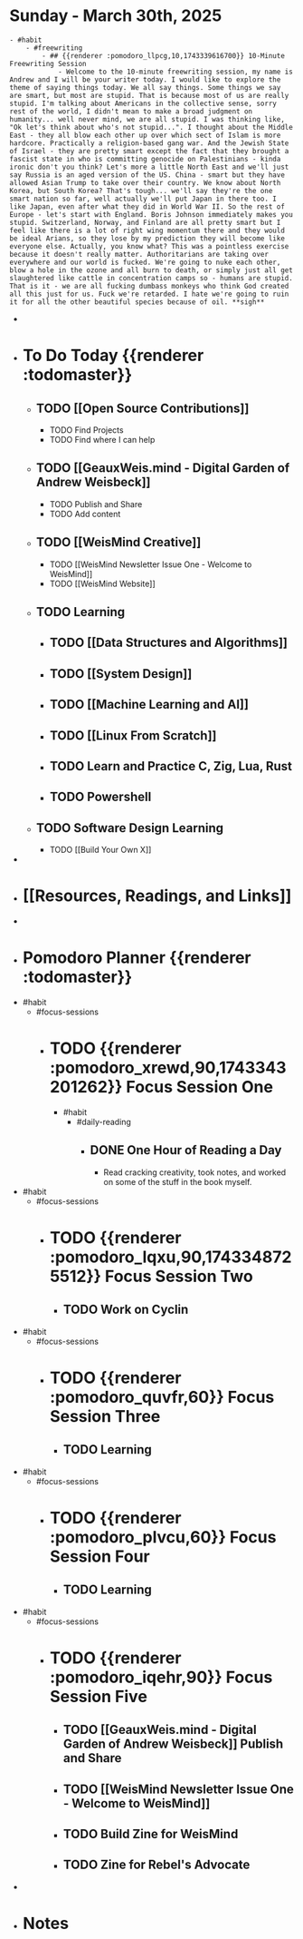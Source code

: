 # Sunday - March 30th, 2025
	- #habit
		- #freewriting
			- ## {{renderer :pomodoro_llpcg,10,1743339616700}} 10-Minute Freewriting Session
				- Welcome to the 10-minute freewriting session, my name is Andrew and I will be your writer today. I would like to explore the theme of saying things today. We all say things. Some things we say are smart, but most are stupid. That is because most of us are really stupid. I'm talking about Americans in the collective sense, sorry rest of the world, I didn't mean to make a broad judgment on humanity... well never mind, we are all stupid. I was thinking like, "Ok let's think about who's not stupid...". I thought about the Middle East - they all blow each other up over which sect of Islam is more hardcore. Practically a religion-based gang war. And the Jewish State of Israel - they are pretty smart except the fact that they brought a fascist state in who is committing genocide on Palestinians - kinda ironic don't you think? Let's more a little North East and we'll just say Russia is an aged version of the US. China - smart but they have allowed Asian Trump to take over their country. We know about North Korea, but South Korea? That's tough... we'll say they're the one smart nation so far, well actually we'll put Japan in there too. I like Japan, even after what they did in World War II. So the rest of Europe - let's start with England. Boris Johnson immediately makes you stupid. Switzerland, Norway, and Finland are all pretty smart but I feel like there is a lot of right wing momentum there and they would be ideal Arians, so they lose by my prediction they will become like everyone else. Actually, you know what? This was a pointless exercise because it doesn't really matter. Authoritarians are taking over everywhere and our world is fucked. We're going to nuke each other, blow a hole in the ozone and all burn to death, or simply just all get slaughtered like cattle in concentration camps so - humans are stupid. That is it - we are all fucking dumbass monkeys who think God created all this just for us. Fuck we're retarded. I hate we're going to ruin it for all the other beautiful species because of oil. **sigh**
-
- # To Do Today {{renderer :todomaster}}
	- ## TODO [[Open Source Contributions]]
		- TODO Find Projects
		- TODO Find where I can help
	- ## TODO [[GeauxWeis.mind - Digital Garden of Andrew Weisbeck]]
		- TODO Publish and Share
		- TODO Add content
	- ## TODO [[WeisMind Creative]]
		- TODO [[WeisMind Newsletter Issue One - Welcome to WeisMind]]
		- TODO [[WeisMind Website]]
	- ## TODO Learning
		- ## TODO [[Data Structures and Algorithms]]
		- ## TODO [[System Design]]
		- ## TODO [[Machine Learning and AI]]
		- ## TODO [[Linux From Scratch]]
		- ## TODO Learn and Practice C, Zig, Lua, Rust
		- ## TODO Powershell
	- ## TODO Software Design Learning
		- TODO [[Build Your Own X]]
-
- # [[Resources, Readings, and Links]]
-
- # Pomodoro Planner {{renderer :todomaster}}
- #habit
	- #focus-sessions
		- # TODO {{renderer :pomodoro_xrewd,90,1743343201262}} Focus Session One
			- #habit
				- #daily-reading
					- ## DONE One Hour of Reading a Day
						- Read cracking creativity, took notes, and worked on some of the stuff in the book myself.
- #habit
	- #focus-sessions
		- # TODO {{renderer :pomodoro_lqxu,90,1743348725512}} Focus Session Two
			- ## TODO Work on Cyclin
- #habit
	- #focus-sessions
		- # TODO {{renderer :pomodoro_quvfr,60}} Focus Session Three
			- ## TODO Learning
- #habit
	- #focus-sessions
		- # TODO {{renderer :pomodoro_plvcu,60}} Focus Session Four
			- ## TODO Learning
- #habit
	- #focus-sessions
		- # TODO {{renderer :pomodoro_iqehr,90}} Focus Session Five
			- ## TODO [[GeauxWeis.mind - Digital Garden of Andrew Weisbeck]] Publish and Share
			- ## TODO [[WeisMind Newsletter Issue One - Welcome to WeisMind]]
			- ## TODO Build Zine for WeisMind
			- ## TODO Zine for Rebel's Advocate
-
- # Notes